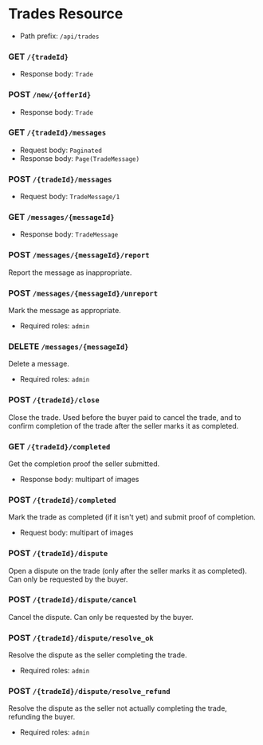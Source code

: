 # Trades Resource
- Path prefix: `/api/trades`

### GET `/{tradeId}`
- Response body: `Trade`

### POST `/new/{offerId}`
- Response body: `Trade`

### GET `/{tradeId}/messages`
- Request body: `Paginated`
- Response body: `Page(TradeMessage)`

### POST `/{tradeId}/messages`
- Request body: `TradeMessage/1`

### GET `/messages/{messageId}`
- Response body: `TradeMessage`

### POST `/messages/{messageId}/report`
Report the message as inappropriate.

### POST `/messages/{messageId}/unreport`
Mark the message as appropriate.
- Required roles: `admin`

### DELETE `/messages/{messageId}`
Delete a message.
- Required roles: `admin`

### POST `/{tradeId}/close`
Close the trade. Used before the buyer paid to cancel the trade, and to confirm
completion of the trade after the seller marks it as completed.

### GET `/{tradeId}/completed`
Get the completion proof the seller submitted.
- Response body: multipart of images

### POST `/{tradeId}/completed`
Mark the trade as completed (if it isn't yet) and submit proof of completion.
- Request body: multipart of images

### POST `/{tradeId}/dispute`
Open a dispute on the trade (only after the seller marks it as completed).
Can only be requested by the buyer.

### POST `/{tradeId}/dispute/cancel`
Cancel the dispute. Can only be requested by the buyer.

### POST `/{tradeId}/dispute/resolve_ok`
Resolve the dispute as the seller completing the trade.
- Required roles: `admin`

### POST `/{tradeId}/dispute/resolve_refund`
Resolve the dispute as the seller not actually completing the trade, refunding the buyer.
- Required roles: `admin`
